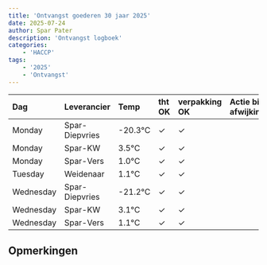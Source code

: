 ```yaml
---
title: 'Ontvangst goederen 30 jaar 2025'
date: 2025-07-24
author: Spar Pater
description: 'Ontvangst logboek'
categories:
    - 'HACCP'
tags:
    - '2025'
    - 'Ontvangst'
---
```

| Dag | Leverancier | Temp | tht OK | verpakking OK | Actie bij afwijking | Controle door |
|:---|:---|:---|:---|:---|:---|:---|
| Monday | Spar-Diepvries | -20.3°C | &check; | &check; | | DPater |
| Monday | Spar-KW | 3.5°C | &check; | &check; | | DPater |
| Monday | Spar-Vers | 1.0°C | &check; | &check; | | DPater |
| Tuesday | Weidenaar | 1.1°C | &check; | &check; | | DPater |
| Wednesday | Spar-Diepvries | -21.2°C | &check; | &check; | | WPater |
| Wednesday | Spar-KW | 3.1°C | &check; | &check; | | WPater |
| Wednesday | Spar-Vers | 1.1°C | &check; | &check; | | WPater |

## Opmerkingen


